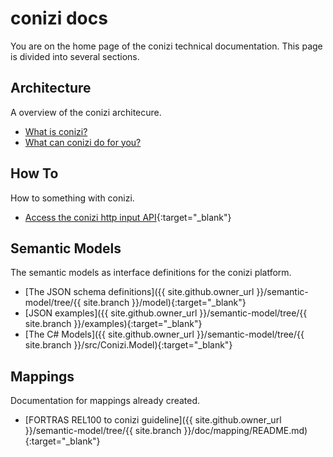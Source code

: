 # conizi docs

You are on the home page of the conizi technical documentation.
This page is divided into several sections. 

## Architecture
A overview of the conizi architecure.

* [What is conizi?](architecture/conizi-architecture.md)
* [What can conizi do for you?]()
  
## How To
How to something with conizi.

* [Access the conizi http input API](howto/howto-conizi-http-input-api.pdf){:target="_blank"}


## Semantic Models
The semantic models as interface definitions for the conizi platform.

* [The JSON schema definitions]({{ site.github.owner_url }}/semantic-model/tree/{{ site.branch }}/model){:target="_blank"}
* [JSON examples]({{ site.github.owner_url }}/semantic-model/tree/{{ site.branch }}/examples){:target="_blank"}
* [The C# Models]({{ site.github.owner_url }}/semantic-model/tree/{{ site.branch }}/src/Conizi.Model){:target="_blank"}

## Mappings
Documentation for mappings already created.

* [FORTRAS REL100 to conizi guideline]({{ site.github.owner_url }}/semantic-model/tree/{{ site.branch }}/doc/mapping/README.md){:target="_blank"}
